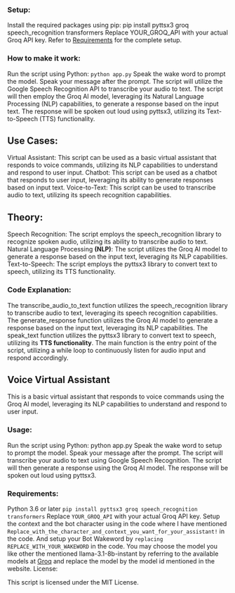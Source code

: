 ### Setup:
Install the required packages using pip:
pip install pyttsx3 groq speech_recognition transformers
Replace YOUR_GROQ_API with your actual Groq API key.
Refer to [Requirements](https://github.com/sidharthsajith/GROQ-Voice-AI-assistant/tree/main#requirements) for the complete setup.
### How to make it work:
Run the script using Python: `python app.py`
Speak the wake word to prompt the model.
Speak your message after the prompt.
The script will utilize the Google Speech Recognition API to transcribe your audio to text.
The script will then employ the Groq AI model, leveraging its Natural Language Processing (NLP) capabilities, to generate a response based on the input text.
The response will be spoken out loud using pyttsx3, utilizing its Text-to-Speech (TTS) functionality.
## Use Cases:
Virtual Assistant: This script can be used as a basic virtual assistant that responds to voice commands, utilizing its NLP capabilities to understand and respond to user input.
Chatbot: This script can be used as a chatbot that responds to user input, leveraging its ability to generate responses based on input text.
Voice-to-Text: This script can be used to transcribe audio to text, utilizing its speech recognition capabilities.
## Theory:
Speech Recognition: The script employs the speech_recognition library to recognize spoken audio, utilizing its ability to transcribe audio to text.
Natural Language Processing **(NLP)**: The script utilizes the Groq AI model to generate a response based on the input text, leveraging its NLP capabilities.
Text-to-Speech: The script employs the pyttsx3 library to convert text to speech, utilizing its TTS functionality.
### Code Explanation:
The transcribe_audio_to_text function utilizes the speech_recognition library to transcribe audio to text, leveraging its speech recognition capabilities.
The generate_response function utilizes the Groq AI model to generate a response based on the input text, leveraging its NLP capabilities.
The speak_text function utilizes the pyttsx3 library to convert text to speech, utilizing its **TTS functionality**.
The main function is the entry point of the script, utilizing a while loop to continuously listen for audio input and respond accordingly.
## Voice Virtual Assistant
This is a basic virtual assistant that responds to voice commands using the Groq AI model, leveraging its NLP capabilities to understand and respond to user input.

### Usage:

Run the script using Python: python app.py
Speak the wake word to setup to prompt the model.
Speak your message after the prompt.
The script will transcribe your audio to text using Google Speech Recognition.
The script will then generate a response using the Groq AI model.
The response will be spoken out loud using pyttsx3.
### Requirements:
Python 3.6 or later
`pip install pyttsx3 groq speech_recognition transformers`
Replace `YOUR_GROQ_API` with your actual Groq API key.
Setup the context and the bot character using in the code where I have mentioned `Replace_with_the_character_and_context_you_want_for_your_assistant!` in the code.
And setup your Bot Wakeword by `replacing REPLACE_WITH_YOUR_WAKEWORD` in the code.
You may choose the model you like other the mentioned llama-3.1-8b-instant by referring to the available models at [Groq](https://console.groq.com/docs/models) and replace the model by the model id mentioned in the website.
License:

This script is licensed under the MIT License.
